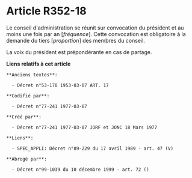 # Article R352-18

Le conseil d'administration se réunit sur convocation du président et au moins une fois par an [*fréquence*]. Cette
convocation est obligatoire à la demande du tiers [*proportion*] des membres du conseil.

La voix du président est prépondérante en cas de partage.

**Liens relatifs à cet article**

	**Anciens textes**:

	  - Décret n°53-170 1953-03-07 ART. 17

	**Codifié par**:

	  - Décret n°77-241 1977-03-07

	**Créé par**:

	  - Décret n°77-241 1977-03-07 JORF et JONC 18 Mars 1977

	**Liens**:

	  - SPEC_APPLI: Décret n°89-229 du 17 avril 1989 - art. 47 (V)

	**Abrogé par**:

	  - Décret n°99-1039 du 10 décembre 1999 - art. 72 ()

